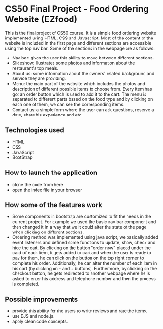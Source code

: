 # CS50 Final Project - Food Ordering Website (EZfood)
This is the final project of CS50 course. It is a simple food ordering website implemented using HTML, CSS and Javascript. Most of the content of the website is included in the first page and different sections are accessible using the top nav bar. Some of the sections in the webpage are as follows:
- Nav bar: gives the user this ability to move between different sections.
- Slideshow: illustrates some photos and information about the restaurant's top meals.
- About us: some information about the owners' related background and service they are providing. 
- Menu: the main part of the website which includes the photos and description of different possible items to choose from. Every item has got an order button which is used to add it to the cart. The menu is separated to different parts based on the food type and by clicking on each one of them, we can see the corresponding items.
- Contact us: a simple form where the user can ask questions, reserve a date, share his experience and etc.

## Technologies used
- HTML 
- CSS
- JavaScript
- BootStrap

## How to launch the application
- clone the code from here
- open the index file in your browser

## How some of the features work
- Some components in bootstrap are customized to fit the needs in the current project. For example we used the basic nav bar component and then changed it in a way that we it could alter the state of the page when clicking on different sections.
- Ordering method was implemented using java script, we basically added event listeners and defined some functions to update, show, check and hide the cart. By clicking on the button "order now" placed under the card of each item, it gets added to cart and when the user is ready to pay for them, he can click on the button on the top right corner to complete his order. Additionally, he can alter the number of each item in his cart (by clicking on - and + buttons). Furthermore, by clicking on the checkout button, he gets redirected to another webpage where he is asked to enter his address and telephone number and then the process is completed. 

## Possible improvements
- provide this ability for the users to write reviews and rate the items.
- use EJS and node.js.
- apply clean code concepts.
